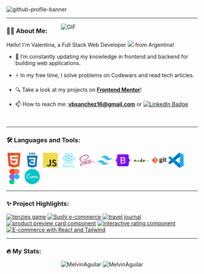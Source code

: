 ![github-profile-banner](https://user-images.githubusercontent.com/101603773/215284046-6ff01b42-a9e4-4553-ae21-5dd4f47aac91.png)

---

<img align="right" alt="GIF" src="https://media.giphy.com/media/ZDTbix65Me1YDNLDF3/giphy.gif" width="360px"/>

### 👩‍💻 About Me:

Hello! I'm Valentina, a Full Stack Web Developer <img src="https://media.giphy.com/media/WUlplcMpOCEmTGBtBW/giphy.gif" width="30"> from Argentina!

- 🌱 I’m constantly updating my knowledge in frontend and backend for building web applications.

- ⚡ In my free time, I solve problems on Codewars and read tech articles.

- 🔍 Take a look at my projects on [**Frontend Mentor**](https://www.frontendmentor.io/profile/ValentinaBS)!

- 📫 How to reach me: **vbsanchez16@gmail.com** or <a href="https://www.linkedin.com/in/valentina-belen-sanchez/" >
      <img src="https://img.shields.io/badge/LinkedIn-blue?style=for-the-badge&logo=linkedin&logoColor=white" alt="LinkedIn Badge"/>
    </a>

<br>

---



### 🛠️ Languages and Tools:

<div>
  <img src="https://github.com/devicons/devicon/blob/master/icons/html5/html5-original.svg" title="HTML5" alt="HTML" width="40" height="40"/>&nbsp;
  <img src="https://github.com/devicons/devicon/blob/master/icons/css3/css3-plain-wordmark.svg" title="CSS3" alt="CSS" width="40" height="40"/>&nbsp;
  <img src="https://github.com/devicons/devicon/blob/master/icons/javascript/javascript-original.svg" title="JavaScript" alt="JavaScript" width="40" height="40"/>&nbsp;
  <img src="https://github.com/devicons/devicon/blob/master/icons/react/react-original-wordmark.svg" title="React" alt="React" width="40" height="40"/>&nbsp;
   <img src="https://github.com/devicons/devicon/blob/master/icons/sass/sass-original.svg" title="SASS" alt="SASS" width="40" height="40"/>&nbsp;
  <img src="https://github.com/devicons/devicon/blob/master/icons/tailwindcss/tailwindcss-plain.svg" title="Tailwind" alt="Tailwind" width="40" height="40"/>&nbsp;
  <img src="https://github.com/devicons/devicon/blob/master/icons/bootstrap/bootstrap-original.svg" title="Bootstrap" alt="Bootstrap" width="40" height="40"/>&nbsp;
  <img src="https://github.com/devicons/devicon/blob/master/icons/nodejs/nodejs-original-wordmark.svg" title="NodeJS" alt="NodeJS" width="40" height="40"/>&nbsp;
  <img src="https://github.com/devicons/devicon/blob/master/icons/git/git-original-wordmark.svg" title="Git" **alt="Git" width="40" height="40"/>
  <img src="https://github.com/devicons/devicon/blob/master/icons/vscode/vscode-original.svg" title="VScode" alt="VScode" width="40" height="40"/>&nbsp;
  <img src="https://github.com/devicons/devicon/blob/master/icons/figma/figma-original.svg" title="Figma" alt="Figma" width="40" height="40"/>&nbsp;
  <img src="https://github.com/devicons/devicon/blob/master/icons/canva/canva-original.svg" title="Canva" alt="Canva" width="40" height="40"/>&nbsp;
</div>


---

### ✨ Project Highlights:

<a href="https://github.com/ValentinaBS/tenzies"><img width="320" src="https://github-readme-stats.vercel.app/api/pin/?username=ValentinaBS&repo=tenzies&theme=react&bg_color=161B22&title_color=58A6FF&hide_border=true&icon_color=F8D866&show_icons=false&show_description=false" alt="tenzies game"></a>
<a href="https://github.com/ValentinaBS/EntregaFinal-KibouSushi-Sanchez"><img width="320" src="https://github-readme-stats.vercel.app/api/pin/?username=ValentinaBS&repo=EntregaFinal-KibouSushi-Sanchez&theme=react&bg_color=161B22&title_color=58A6FF&hide_border=true&icon_color=F8D866&show_icons=false&show_description=false" alt="Sushi e-commerce"></a>
<a href="https://github.com/ValentinaBS/travel-journal"><img width="320" src="https://github-readme-stats.vercel.app/api/pin/?username=ValentinaBS&repo=travel-journal&theme=react&bg_color=161B22&title_color=58A6FF&hide_border=true&icon_color=F8D866&show_icons=false&show_description=false" alt="travel journal"></a>
<a href="https://github.com/ValentinaBS/product-preview-card-component"><img width="320" src="https://github-readme-stats.vercel.app/api/pin/?username=ValentinaBS&repo=product-preview-card-component&theme=react&bg_color=161B22&title_color=58A6FF&hide_border=true&icon_color=F8D866&show_icons=false&show_description=false" alt="product preview card component"></a>
<a href="https://github.com/ValentinaBS/interactive-rating-component"><img width="320" src="https://github-readme-stats.vercel.app/api/pin/?username=ValentinaBS&repo=interactive-rating-component&theme=react&bg_color=161B22&title_color=58A6FF&hide_border=true&icon_color=F8D866&show_icons=false&show_description=false" alt="interactive rating component"></a>
<a href="https://github.com/Analia-Ramos/numen-project"><img width="320" src="https://github-readme-stats.vercel.app/api/pin/?username=Analia-Ramos&repo=numen-project&theme=react&bg_color=161B22&title_color=58A6FF&hide_border=true&icon_color=F8D866&show_icons=false&show_description=false" alt="E-commerce with React and Tailwind"></a>

---

### 🔥 My Stats:
<p align="center">
<img src="https://github-readme-stats.vercel.app/api?username=ValentinaBS&show_icons=true&theme=tokyonight&count_private=true" alt="MelvinAguilar" width="420"/>&nbsp;<img src="https://github-readme-stats.vercel.app/api/top-langs/?username=ValentinaBS&layout=compact&theme=tokyonight" alt="MelvinAguilar" height="165">
</p>


